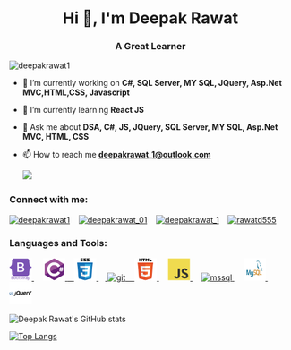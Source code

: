 
<h1 align="center">Hi 👋, I'm Deepak Rawat</h1>
<h3 align="center">A Great Learner</h3>

<p align="left"> <img src="https://komarev.com/ghpvc/?username=deepakrawat1&label=Profile%20views&color=0e75b6&style=flat" alt="deepakrawat1" /> </p>

- 🔭 I’m currently working on **C#, SQL Server, MY SQL, JQuery, Asp.Net MVC,HTML,CSS, Javascript**

- 🌱 I’m currently learning **React JS**

<!---  - 👨‍💻 All of my projects are available at [https://deepakrawat1.github.io/Portfolio/](https://karandobriyal26.github.io/Portfolio/) --->

- 💬 Ask me about **DSA, C#, JS, JQuery, SQL Server, MY SQL, Asp.Net MVC, HTML, CSS**

- 📫 How to reach me **deepakrawat_1@outlook.com**



  <img src="https://i.pinimg.com/originals/68/f3/ff/68f3ff8ddc1699f6234abee4e1d58dd9.gif" width="500px">
  <!--- ![giphy](https://i.pinimg.com/originals/68/f3/ff/68f3ff8ddc1699f6234abee4e1d58dd9.gif)--->



<h3 align="left">Connect with me:</h3>
<p align="left">
<a href="https://www.linkedin.com/in/deepakrawat1/" target="blank"><img align="center" src="https://raw.githubusercontent.com/rahuldkjain/github-profile-readme-generator/master/src/images/icons/Social/linked-in-alt.svg" alt="deepakrawat1" height="30" width="40" /></a>&nbsp;&nbsp;&nbsp;
<a href="https://https://www.instagram.com/deepakrawat_01/" target="blank"><img align="center" src="https://raw.githubusercontent.com/rahuldkjain/github-profile-readme-generator/master/src/images/icons/Social/instagram.svg" alt="deepakrawat_01" height="30" width="40" /></a>&nbsp;&nbsp;&nbsp;
<a href="https://www.hackerrank.com/deepakrawat_1" target="blank"><img align="center" src="https://raw.githubusercontent.com/rahuldkjain/github-profile-readme-generator/master/src/images/icons/Social/hackerrank.svg" alt="deepakrawat_1" height="30" width="40" /></a>&nbsp;&nbsp;&nbsp;
<a href="https://www.facebook.com/rawatd555/" target="blank"><img align="center" src="https://raw.githubusercontent.com/rahuldkjain/github-profile-readme-generator/master/src/images/icons/Social/facebook.svg" alt="rawatd555" height="30" width="40" /></a>&nbsp;&nbsp;&nbsp;
</p>

<h3 align="left">Languages and Tools:</h3>
<p align="left"> <a href="https://getbootstrap.com" target="_blank"> 
  <img src="https://raw.githubusercontent.com/devicons/devicon/master/icons/bootstrap/bootstrap-plain-wordmark.svg" alt="bootstrap" width="40" height="40"/> </a> 
  &nbsp;&nbsp;&nbsp;
  <a href="https://www.w3schools.com/cs/" target="_blank"> <img src="https://raw.githubusercontent.com/devicons/devicon/master/icons/csharp/csharp-original.svg" alt="csharp" width="40" height="40"/> </a> <a href="https://www.w3schools.com/css/" target="_blank">&nbsp;&nbsp; <img src="https://raw.githubusercontent.com/devicons/devicon/master/icons/css3/css3-original-wordmark.svg" alt="css3" width="40" height="40"/> </a>
  &nbsp;&nbsp;&nbsp;<a href="https://git-scm.com/" target="_blank"> <img src="https://www.vectorlogo.zone/logos/git-scm/git-scm-icon.svg" alt="git" width="40" height="40"/>&nbsp;&nbsp;&nbsp; </a> <a href="https://www.w3.org/html/" target="_blank"> <img src="https://raw.githubusercontent.com/devicons/devicon/master/icons/html5/html5-original-wordmark.svg" alt="html5" width="40" height="40"/> </a>&nbsp;&nbsp;&nbsp; 
  <a href="https://developer.mozilla.org/en-US/docs/Web/JavaScript" target="_blank"> <img src="https://raw.githubusercontent.com/devicons/devicon/master/icons/javascript/javascript-original.svg" alt="javascript" width="40" height="40"/> </a>&nbsp;&nbsp;&nbsp;
  <a href="https://www.microsoft.com/en-us/sql-server" target="_blank"> <img src="https://www.svgrepo.com/show/303229/microsoft-sql-server-logo.svg" alt="mssql" width="40" height="40"/> </a>&nbsp;&nbsp;&nbsp; 
  <a href="https://www.mysql.com/" target="_blank"> <img src="https://github.com/deepakrawat1/ProfileImages/blob/main/mysql-ar21.svg" alt="MySQL" width="40" height="40"/> </a>&nbsp;&nbsp;&nbsp;
  <a href="https://jquery.com/" target="_blank"> <img src="https://github.com/deepakrawat1/ProfileImages/blob/main/jquery.svg" alt="JQUERY" width="40" height="40"/> </a> </p>

![Deepak Rawat's GitHub stats](https://github-readme-stats.vercel.app/api?username=deepakrawat1&show_icons=true&theme=radical)


[![Top Langs](https://github-readme-stats.vercel.app/api/top-langs/?username=deepakrawat1&layout=compact)](https://github.com/deepakrawat1/github-readme-stats)






